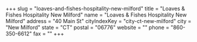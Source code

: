+++
slug = "loaves-and-fishes-hospitality-new-milford"
title = "Loaves & Fishes Hospitality New Milford"
name = "Loaves & Fishes Hospitality New Milford"
address = "40 Main St"
cityIndexKey = "city-ct-new-milford"
city = "New Milford"
state = "CT"
postal = "06776"
website = ""
phone = "860-350-6612"
fax = ""
+++
